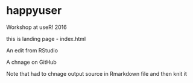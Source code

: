 # happyuser
Workshop at useR! 2016

this is landing page - index.html

An edit from RStudio

A chnage on GitHub

Note that had to chnage output source in Rmarkdown file and then knit it
